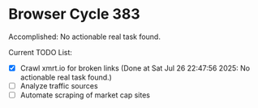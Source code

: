# Browser Cycle 383

Accomplished: No actionable real task found.

Current TODO List:

- [x] Crawl xmrt.io for broken links  (Done at Sat Jul 26 22:47:56 2025: No actionable real task found.)
- [ ] Analyze traffic sources
- [ ] Automate scraping of market cap sites
